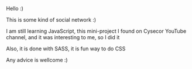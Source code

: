 Hello :)

This is some kind of social network :)

I am still learning JavaScript, this mini-project I found on
Cysecor YouTube channel, and it was interesting to me, so I did it

Also, it is done with SASS, it is fun way to do CSS

Any advice is wellcome :)